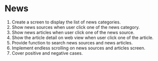 # News
1. Create a screen to display the list of news categories.
2. Show news sources when user click one of the news category.
3. Show news articles when user click one of the news source.
4. Show the article detail on web view when user click one of the article.
5. Provide function to search news sources and news articles.
6. Implement endless scrolling on news sources and articles screen.
7. Cover positive and negative cases.
